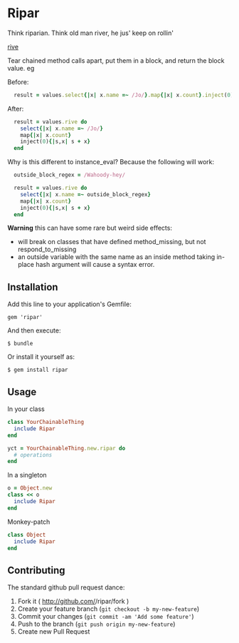 # Ripar

Think riparian. Think old man river, he jus' keep on rollin'

[rive](http://etymonline.com/index.php?search=rive)

Tear chained method calls apart, put them in a block, and return the block value. eg

Before:
``` ruby
  result = values.select{|x| x.name =~ /Jo/}.map{|x| x.count}.inject(0){|s,x| s + x}
```

After:
``` ruby
  result = values.rive do
    select{|x| x.name =~ /Jo/}
    map{|x| x.count}
    inject(0){|s,x| s + x}
  end
```

Why is this different to instance_eval? Because the following will work:

``` ruby
  outside_block_regex = /Wahoody-hey/

  result = values.rive do
    select{|x| x.name =~ outside_block_regex}
    map{|x| x.count}
    inject(0){|s,x| s + x}
  end
```

**Warning** this can have some rare but weird side effects:
  - will break on classes that have defined method_missing, but not respond_to_missing
  - an outside variable with the same name as an inside method
    taking in-place hash argument will cause a syntax error.

## Installation

Add this line to your application's Gemfile:

    gem 'ripar'

And then execute:

    $ bundle

Or install it yourself as:

    $ gem install ripar

## Usage

In your class
``` ruby
class YourChainableThing
  include Ripar
end

yct = YourChainableThing.new.ripar do
  # operations
end
```

In a singleton
``` ruby
o = Object.new
class << o
  include Ripar
end
```

Monkey-patch
``` ruby
class Object
  include Ripar
end
```

## Contributing

The standard github pull request dance:

  1. Fork it ( http://github.com/<my-github-username>/ripar/fork )
  1. Create your feature branch (`git checkout -b my-new-feature`)
  1. Commit your changes (`git commit -am 'Add some feature'`)
  1. Push to the branch (`git push origin my-new-feature`)
  1. Create new Pull Request
